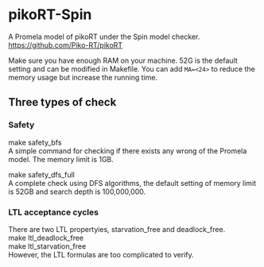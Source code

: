 # pikoRT-Spin
A Promela model of pikoRT under the Spin model checker. https://github.com/Piko-RT/pikoRT

Make sure you have enough RAM on your machine. 52G is the default setting and can be modified in Makefile. You can add `MA=<24>` to reduce the memory usage but increase the running time.

## Three types of check
### Safety
make safety_bfs  
A simple command for checking if there exists any wrong of the Promela model. The memory limit is 1GB.
  
make safety_dfs_full  
A complete check using DFS algorithms, the default setting of memory limit is 52GB and search depth is 100,000,000.

### LTL acceptance cycles
There are two LTL propertyies, starvation_free and deadlock_free.  
make ltl_deadlock_free  
make ltl_starvation_free  
However, the LTL formulas are too complicated to verify.
